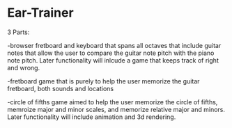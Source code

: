 # Ear-Trainer

3 Parts:

-browser fretboard and keyboard that spans all octaves that include guitar notes that allow the user to compare the guitar note pitch with the piano note pitch. Later functionality will inlcude a game that keeps track of right and wrong.

-fretboard game that is purely to help the user memorize the guitar fretboard, both sounds and locations

-circle of fifths game aimed to help the user memorize the circle of fifths, memroize major and minor scales, and memorize relative major and minors. Later functionality will include animation and 3d rendering.
